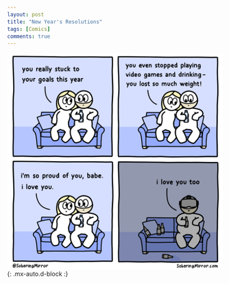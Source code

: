 ```yaml
---
layout: post
title: "New Year's Resolutions"
tags: [Comics]
comments: true
---
```



!["Exposure therapy"](/comics/55.png){: .mx-auto.d-block :}